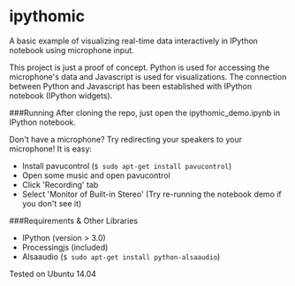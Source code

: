 # ipythomic
A basic example of visualizing real-time data interactively in IPython notebook using microphone input.

This project is just a proof of concept.
Python is used for accessing the microphone's data and Javascript is used for visualizations.
The connection between Python and Javascript has been established with IPython notebook (IPython widgets).

###Running
After cloning the repo, just open the ipythomic_demo.ipynb in IPython notebook.

Don't have a microphone? Try redirecting your speakers to your microphone! It is easy:
- Install pavucontrol (`$ sudo apt-get install pavucontrol`)
- Open some music and open pavucontrol
- Click 'Recording' tab
- Select 'Monitor of Built-in Stereo' (Try re-running the notebook demo if you don't see it)

###Requirements & Other Libraries
- IPython (version > 3.0)
- Processingjs (included)
- Alsaaudio (`$ sudo apt-get install python-alsaaudio`)

Tested on Ubuntu 14.04
